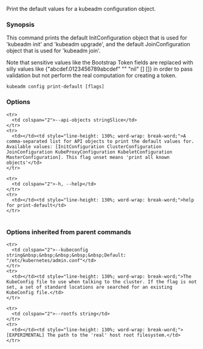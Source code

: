 
Print the default values for a kubeadm configuration object.

### Synopsis



This command prints the default InitConfiguration object that is used for 'kubeadm init' and 'kubeadm upgrade',
and the default JoinConfiguration object that is used for 'kubeadm join'.

Note that sensitive values like the Bootstrap Token fields are replaced with silly values like {"abcdef.0123456789abcdef" "" "nil" <nil> [] []} in order to pass validation but
not perform the real computation for creating a token.


```
kubeadm config print-default [flags]
```

### Options

<table style="width: 100%; table-layout: fixed;">
  <colgroup>
    <col span="1" style="width: 10px;" />
    <col span="1" />
  </colgroup>
  <tbody>

    <tr>
      <td colspan="2">--api-objects stringSlice</td>
    </tr>
    <tr>
      <td></td><td style="line-height: 130%; word-wrap: break-word;">A comma-separated list for API objects to print the default values for. Available values: [InitConfiguration ClusterConfiguration JoinConfiguration KubeProxyConfiguration KubeletConfiguration MasterConfiguration]. This flag unset means 'print all known objects'</td>
    </tr>

    <tr>
      <td colspan="2">-h, --help</td>
    </tr>
    <tr>
      <td></td><td style="line-height: 130%; word-wrap: break-word;">help for print-default</td>
    </tr>

  </tbody>
</table>



### Options inherited from parent commands

<table style="width: 100%; table-layout: fixed;">
  <colgroup>
    <col span="1" style="width: 10px;" />
    <col span="1" />
  </colgroup>
  <tbody>

    <tr>
      <td colspan="2">--kubeconfig string&nbsp;&nbsp;&nbsp;&nbsp;&nbsp;Default: "/etc/kubernetes/admin.conf"</td>
    </tr>
    <tr>
      <td></td><td style="line-height: 130%; word-wrap: break-word;">The KubeConfig file to use when talking to the cluster. If the flag is not set, a set of standard locations are searched for an existing KubeConfig file.</td>
    </tr>

    <tr>
      <td colspan="2">--rootfs string</td>
    </tr>
    <tr>
      <td></td><td style="line-height: 130%; word-wrap: break-word;">[EXPERIMENTAL] The path to the 'real' host root filesystem.</td>
    </tr>

  </tbody>
</table>